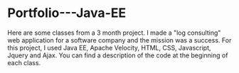 # Portfolio---Java-EE

Here are some classes from a 3 month project. I made a "log consulting" web application for a software company and the mission was a success. 
For this project, I used Java EE, Apache Velocity, HTML, CSS, Javascript, Jquery and Ajax.
You can find a description of the code at the beginning of each class.